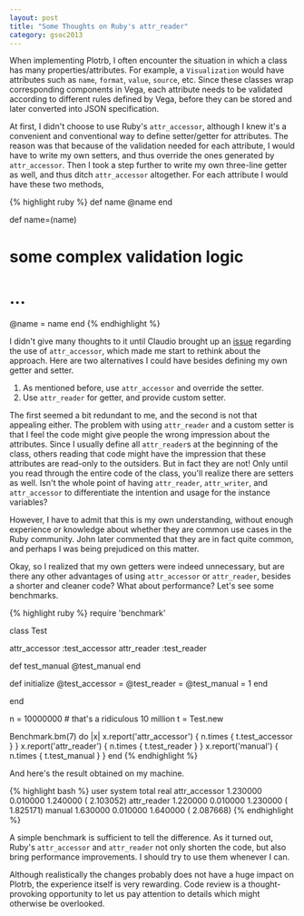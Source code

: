 ```yaml
---
layout: post
title: "Some Thoughts on Ruby's attr_reader"
category: gsoc2013
---
```


When implementing Plotrb, I often encounter the situation in which a class has many properties/attributes. For example, a `Visualization` would have attributes such as `name`, `format`, `value`, `source`, etc. Since these classes wrap corresponding components in Vega, each attribute needs to be validated according to different rules defined by Vega, before they can be stored and later converted into JSON specification.

At first, I didn't choose to use Ruby's `attr_accessor`, although I knew it's a convenient and conventional way to define setter/getter for attributes. The reason was that because of the validation needed for each attribute, I would have to write my own setters, and thus override the ones generated by `attr_accessor`. Then I took a step further to write my own three-line getter as well, and thus ditch `attr_accessor` altogether. For each attribute I would have these two methods,

{% highlight ruby %}
def name
  @name
end

def name=(name)
  # some complex validation logic
  # ...
  @name = name
end
{% endhighlight %}

I didn't give many thoughts to it until Claudio brought up an [issue](https://github.com/zuhao/plotrb/issues/9) regarding the use of `attr_accessor`, which made me start to rethink about the approach. Here are two alternatives I could have besides defining my own getter and setter.

1. As mentioned before, use `attr_accessor` and override the setter.
2. Use `attr_reader` for getter, and provide custom setter.

The first seemed a bit redundant to me, and the second is not that appealing either. The problem with using `attr_reader` and a custom setter is that I feel the code might give people the wrong impression about the attributes. Since I usually define all `attr_reader`s at the beginning of the class, others reading that code might have the impression that these attributes are read-only to the outsiders. But in fact they are not! Only until you read through the entire code of the class, you'll realize there are setters as well. Isn't the whole point of having `attr_reader`, `attr_writer`, and `attr_accessor` to differentiate the intention and usage for the instance variables?

However, I have to admit that this is my own understanding, without enough experience or knowledge about whether they are common use cases in the Ruby community. John later commented that they are in fact quite common, and perhaps I was being prejudiced on this matter.

Okay, so I realized that my own getters were indeed unnecessary, but are there any other advantages of using `attr_accessor` or `attr_reader`, besides a shorter and cleaner code? What about performance? Let's see some benchmarks.

{% highlight ruby %}
require 'benchmark'

class Test

  attr_accessor :test_accessor
  attr_reader   :test_reader

  def test_manual
    @test_manual
  end

  def initialize
    @test_accessor = @test_reader = @test_manual = 1
  end

end

n = 10000000 # that's a ridiculous 10 million
t = Test.new

Benchmark.bm(7) do |x|
  x.report('attr_accessor') { n.times { t.test_accessor } }
  x.report('attr_reader')   { n.times { t.test_reader } }
  x.report('manual')        { n.times { t.test_manual } }
end
{% endhighlight %}

And here's the result obtained on my machine.

{% highlight bash %}
                user        system      total         real
attr_accessor   1.230000    0.010000    1.240000 (  2.103052)
attr_reader     1.220000    0.010000    1.230000 (  1.825171)
manual          1.630000    0.010000    1.640000 (  2.087668)
{% endhighlight %}

A simple benchmark is sufficient to tell the difference. As it turned out, Ruby's `attr_accessor` and `attr_reader` not only shorten the code, but also bring performance improvements. I should try to use them whenever I can.

Although realistically the changes probably does not have a huge impact on Plotrb, the experience itself is very rewarding. Code review is a thought-provoking opportunity to let us pay attention to details which might otherwise be overlooked.
